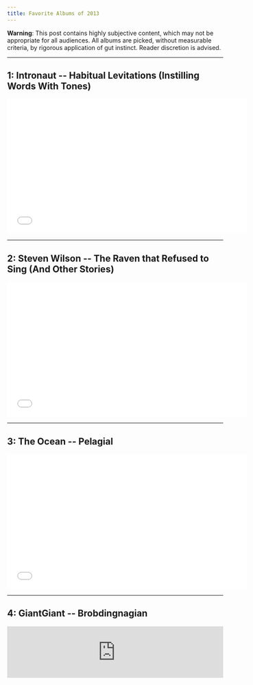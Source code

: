 ```yaml
---
title: Favorite Albums of 2013
---
```


**Warning**: This post contains highly subjective content, which may not be appropriate for all audiences. All albums are picked, without measurable criteria, by rigorous application of gut instinct. Reader discretion is advised.

<hr />

1: Intronaut -- Habitual Levitations (Instilling Words With Tones)
--------------------------------

<div class="flex-video">
<iframe width="560" height="315" src="//www.youtube.com/embed/RJEW2PHyspE" frameborder="0" allowfullscreen></iframe>
</div>

<hr />

2: Steven Wilson -- The Raven that Refused to Sing (And Other Stories)
----------------------------------------------

<div class="flex-video">
<iframe width="560" height="315" src="//www.youtube.com/embed/wYfQ1I-VV7M" frameborder="0" allowfullscreen></iframe>
</div>

<hr />

3: The Ocean -- Pelagial
--------------------

<div class="flex-video">
<iframe width="560" height="315" src="//www.youtube.com/embed/_WkizMWOFpw" frameborder="0" allowfullscreen></iframe>
</div>

<hr />

4: GiantGiant -- Brobdingnagian
----------------------------

<iframe style="border: 0; width: 100%; height: 120px;" src="http://bandcamp.com/EmbeddedPlayer/album=1953868724/size=medium/bgcol=ffffff/linkcol=0687f5/transparent=true/" seamless><a href="http://giantgiant.bandcamp.com/album/brobdingnagian">Brobdingnagian by GiantGiant</a></iframe>


